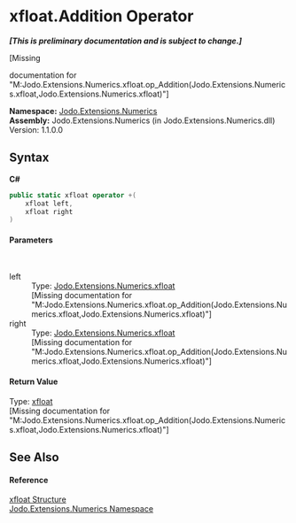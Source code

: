 # xfloat.Addition Operator 
 _**\[This is preliminary documentation and is subject to change.\]**_

\[Missing <summary> documentation for "M:Jodo.Extensions.Numerics.xfloat.op_Addition(Jodo.Extensions.Numerics.xfloat,Jodo.Extensions.Numerics.xfloat)"\]

**Namespace:**&nbsp;<a href="N_Jodo_Extensions_Numerics">Jodo.Extensions.Numerics</a><br />**Assembly:**&nbsp;Jodo.Extensions.Numerics (in Jodo.Extensions.Numerics.dll) Version: 1.1.0.0

## Syntax

**C#**<br />
``` C#
public static xfloat operator +(
	xfloat left,
	xfloat right
)
```


#### Parameters
&nbsp;<dl><dt>left</dt><dd>Type: <a href="T_Jodo_Extensions_Numerics_xfloat">Jodo.Extensions.Numerics.xfloat</a><br />\[Missing <param name="left"/> documentation for "M:Jodo.Extensions.Numerics.xfloat.op_Addition(Jodo.Extensions.Numerics.xfloat,Jodo.Extensions.Numerics.xfloat)"\]</dd><dt>right</dt><dd>Type: <a href="T_Jodo_Extensions_Numerics_xfloat">Jodo.Extensions.Numerics.xfloat</a><br />\[Missing <param name="right"/> documentation for "M:Jodo.Extensions.Numerics.xfloat.op_Addition(Jodo.Extensions.Numerics.xfloat,Jodo.Extensions.Numerics.xfloat)"\]</dd></dl>

#### Return Value
Type: <a href="T_Jodo_Extensions_Numerics_xfloat">xfloat</a><br />\[Missing <returns> documentation for "M:Jodo.Extensions.Numerics.xfloat.op_Addition(Jodo.Extensions.Numerics.xfloat,Jodo.Extensions.Numerics.xfloat)"\]

## See Also


#### Reference
<a href="T_Jodo_Extensions_Numerics_xfloat">xfloat Structure</a><br /><a href="N_Jodo_Extensions_Numerics">Jodo.Extensions.Numerics Namespace</a><br />